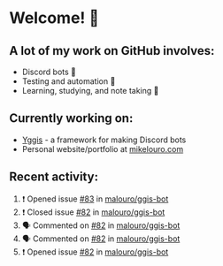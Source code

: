 # Welcome! 👋

## A lot of my work on GitHub involves:
  * Discord bots 🤖
  * Testing and automation 🧪
  * Learning, studying, and note taking 📝

## Currently working on:
  * [Yggis](https://github.com/malouro/yggis-bot) - a framework for making Discord bots
  * Personal website/portfolio at [mikelouro.com](https://mikelouro.com)

## Recent activity:

<!--START_SECTION:activity-->
1. ❗️ Opened issue [#83](https://github.com//malouro/ggis-bot/issues/83) in [malouro/ggis-bot](https://github.com//malouro/ggis-bot)
2. ❗️ Closed issue [#82](https://github.com//malouro/ggis-bot/issues/82) in [malouro/ggis-bot](https://github.com//malouro/ggis-bot)
3. 🗣 Commented on [#82](https://github.com//malouro/ggis-bot/issues/82) in [malouro/ggis-bot](https://github.com//malouro/ggis-bot)
4. 🗣 Commented on [#82](https://github.com//malouro/ggis-bot/issues/82) in [malouro/ggis-bot](https://github.com//malouro/ggis-bot)
5. ❗️ Opened issue [#82](https://github.com//malouro/ggis-bot/issues/82) in [malouro/ggis-bot](https://github.com//malouro/ggis-bot)
<!--END_SECTION:activity-->
